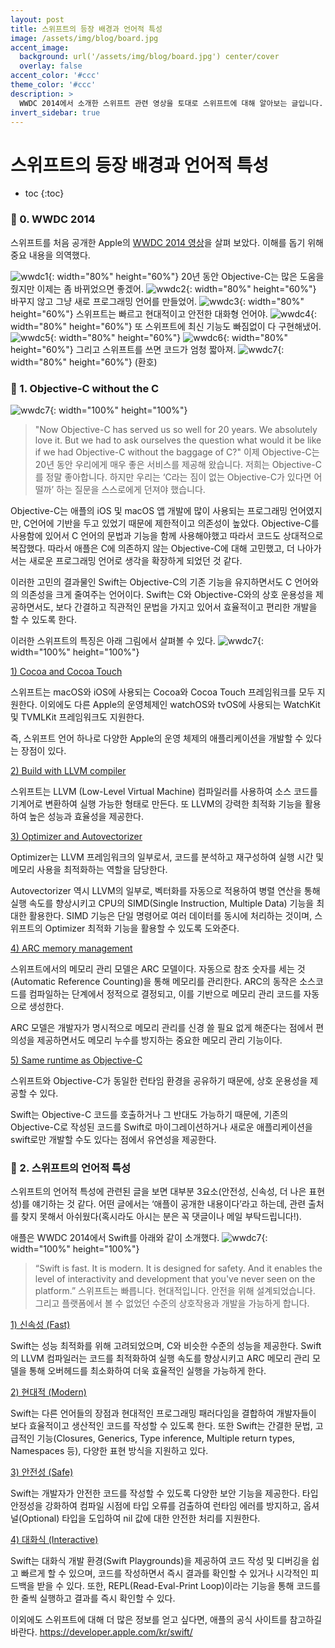 ```yaml
---
layout: post
title: 스위프트의 등장 배경과 언어적 특성
image: /assets/img/blog/board.jpg
accent_image: 
  background: url('/assets/img/blog/board.jpg') center/cover
  overlay: false
accent_color: '#ccc'
theme_color: '#ccc'
description: >
  WWDC 2014에서 소개한 스위프트 관련 영상을 토대로 스위프트에 대해 알아보는 글입니다.
invert_sidebar: true
---
```


# 스위프트의 등장 배경과 언어적 특성

* toc
{:toc}


### 📙 0. WWDC 2014

스위프트를 처음 공개한 Apple의 [WWDC 2014 영상](https://www.youtube.com/watch?v=w87fOAG8fjk&t=6232s)을 살펴 보았다. 이해를 돕기 위해 중요 내용을 의역했다.

![wwdc1](/assets/img/blog/swift/wwdc1.png){: width="80%" height="60%"}
20년 동안 Objective-C는 많은 도움을 줬지만 이제는 좀 바뀌었으면 좋겠어.
![wwdc2](/assets/img/blog/swift/wwdc2.png){: width="80%" height="60%"}
바꾸지 않고 그냥 새로 프로그래밍 언어를 만들었어.
![wwdc3](/assets/img/blog/swift/wwdc3.png){: width="80%" height="60%"}
스위프트는 빠르고 현대적이고 안전한 대화형 언어야.
![wwdc4](/assets/img/blog/swift/wwdc4.png){: width="80%" height="60%"}
또 스위프트에 최신 기능도 빠짐없이 다 구현해냈어.
![wwdc5](/assets/img/blog/swift/wwdc5.png){: width="80%" height="60%"}
![wwdc6](/assets/img/blog/swift/wwdc6.png){: width="80%" height="60%"}
그리고 스위프트를 쓰면 코드가 엄청 짧아져.
![wwdc7](/assets/img/blog/swift/wwdc7.png){: width="80%" height="60%"}
(환호)


### 📙 1. Objective-C without the C

![wwdc7](/assets/img/blog/swift/1-1.png){: width="100%" height="100%"}
> "Now Objective-C has served us so well for 20 years. We absolutely love it. But we had to ask ourselves the question what would it be like if we had Objective-C without the baggage of C?"
> 이제 Objective-C는 20년 동안 우리에게 매우 좋은 서비스를 제공해 왔습니다. 저희는 Objective-C를 정말 좋아합니다. 하지만 우리는 ‘C라는 짐이 없는 Objective-C가 있다면 어떨까’ 하는 질문을 스스로에게 던져야 했습니다.

Objective-C는 애플의 iOS 및 macOS 앱 개발에 많이 사용되는 프로그래밍 언어였지만, C언어에 기반을 두고 있었기 때문에 제한적이고 의존성이 높았다. Objective-C를 사용함에 있어서 C 언어의 문법과 기능을 함께 사용해야했고 따라서 코드도 상대적으로 복잡했다. 따라서 애플은 C에 의존하지 않는 Objective-C에 대해 고민했고, 더 나아가서는 새로운 프로그래밍 언어로 생각을 확장하게 되었던 것 같다. 

이러한 고민의 결과물인 Swift는 Objective-C의 기존 기능을 유지하면서도 C 언어와의 의존성을 크게 줄여주는 언어이다. Swift는 C와 Objective-C와의 상호 운용성을 제공하면서도, 보다 간결하고 직관적인 문법을 가지고 있어서 효율적이고 편리한 개발을 할 수 있도록 한다.

이러한 스위프트의 특징은 아래 그림에서 살펴볼 수 있다.
![wwdc7](/assets/img/blog/swift/1-2.png){: width="100%" height="100%"}

<u> 1) Cocoa and Cocoa Touch </u>

스위프트는 macOS와 iOS에 사용되는 Cocoa와 Cocoa Touch 프레임워크를 모두 지원한다. 이외에도 다른 Apple의 운영체제인 watchOS와 tvOS에 사용되는 WatchKit 및 TVMLKit 프레임워크도 지원한다.

즉, 스위프트 언어 하나로 다양한 Apple의 운영 체제의 애플리케이션을 개발할 수 있다는 장점이 있다.

<u> 2) Build with LLVM compiler </u>

스위프트는 LLVM (Low-Level Virtual Machine) 컴파일러를 사용하여 소스 코드를 기계어로 변환하여 실행 가능한 형태로 만든다. 또 LLVM의 강력한 최적화 기능을 활용하여 높은 성능과 효율성을 제공한다.

<u> 3) Optimizer and Autovectorizer </u>

Optimizer는 LLVM 프레임워크의 일부로서, 코드를 분석하고 재구성하여 실행 시간 및 메모리 사용을 최적화하는 역할을 담당한다. 

Autovectorizer 역시 LLVM의 일부로, 벡터화를 자동으로 적용하여 병렬 연산을 통해 실행 속도를 향상시키고 CPU의 SIMD(Single Instruction, Multiple Data) 기능을 최대한 활용한다. SIMD 기능은 단일 명령어로 여러 데이터를 동시에 처리하는 것이며, 스위프트의 Optimizer 최적화 기능을 활용할 수 있도록 도와준다.

<u> 4) ARC memory management </u>

스위프트에서의 메모리 관리 모델은 ARC 모델이다. 자동으로 참조 숫자를 세는 것(Automatic Reference Counting)을 통해 메모리를 관리한다. ARC의 동작은 소스코드를 컴파일하는 단계에서 정적으로 결정되고,
이를 기반으로 메모리 관리 코드를 자동으로 생성한다.

ARC 모델은 개발자가 명시적으로 메모리 관리를 신경 쓸 필요 없게 해준다는 점에서 편의성을 제공하면서도 메모리 누수를 방지하는 중요한 메모리 관리 기능이다.

<u> 5) Same runtime as Objective-C </u>

스위프트와 Objective-C가 동일한 런타임 환경을 공유하기 때문에, 상호 운용성을 제공할 수 있다. 

Swift는 Objective-C 코드를 호출하거나 그 반대도 가능하기 때문에, 기존의 Objective-C로 작성된 코드를 Swift로 마이그레이션하거나 새로운 애플리케이션을 swift로만 개발할 수도 있다는 점에서 유연성을 제공한다.


### 📙 2. 스위프트의 언어적 특성

스위프트의 언어적 특성에 관련된 글을 보면 대부분 3요소(안전성, 신속성, 더 나은 표현성)를 얘기하는 것 같다. 어떤 글에서는 ‘애플이 공개한 내용이다’라고 하는데, 관련 출처를 찾지 못해서 아쉬웠다(혹시라도 아시는 분은 꼭 댓글이나 메일 부탁드립니다!).

애플은 WWDC 2014에서 Swift를 아래와 같이 소개했다.
![wwdc7](/assets/img/blog/swift/2-1.png){: width="100%" height="100%"}

> “Swift is fast. It is modern. It is designed for safety. And it enables the level of interactivity and development that you've never seen on the platform.”
> 스위프트는 빠릅니다. 현대적입니다. 안전을 위해 설계되었습니다. 그리고 플랫폼에서 볼 수 없었던 수준의 상호작용과 개발을 가능하게 합니다.

<u> 1) 신속성 (Fast) </u>

Swift는 성능 최적화를 위해 고려되었으며, C와 비슷한 수준의 성능을 제공한다. Swift의 LLVM 컴파일러는 코드를 최적화하여 실행 속도를 향상시키고 ARC 메모리 관리 모델을 통해 오버헤드를 최소화하여 더욱 효율적인 실행을 가능하게 한다.

<u> 2) 현대적 (Modern) </u>

Swift는 다른 언어들의 장점과 현대적인 프로그래밍 패러다임을 결합하여 개발자들이 보다 효율적이고 생산적인 코드를 작성할 수 있도록 한다. 또한 Swift는 간결한 문법, 고급적인 기능(Closures, Generics, Type inference, Multiple return types, Namespaces 등), 다양한 표현 방식을 지원하고 있다.

<u> 3) 안전성 (Safe) </u>

Swift는 개발자가 안전한 코드를 작성할 수 있도록 다양한 보안 기능을 제공한다. 타입 안정성을 강화하여 컴파일 시점에 타입 오류를 검출하여 런타임 에러를 방지하고, 옵셔널(Optional) 타입을 도입하여 nil 값에 대한 안전한 처리를 지원한다.

<u> 4) 대화식 (Interactive) </u>

Swift는 대화식 개발 환경(Swift Playgrounds)을 제공하여 코드 작성 및 디버깅을 쉽고 빠르게 할 수 있으며, 코드를 작성하면서 즉시 결과를 확인할 수 있거나 시각적인 피드백을 받을 수 있다. 또한, REPL(Read-Eval-Print Loop)이라는 기능을 통해 코드를 한 줄씩 실행하고 결과를 즉시 확인할 수 있다.


이외에도 스위프트에 대해 더 많은 정보를 얻고 싶다면, 애플의 공식 사이트를 참고하길 바란다.
https://developer.apple.com/kr/swift/
